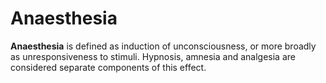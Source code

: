 ---
---
# Anaesthesia

**Anaesthesia** is defined as induction of unconsciousness, or more
broadly as unresponsiveness to stimuli. Hypnosis, amnesia and analgesia
are considered separate components of this effect.
